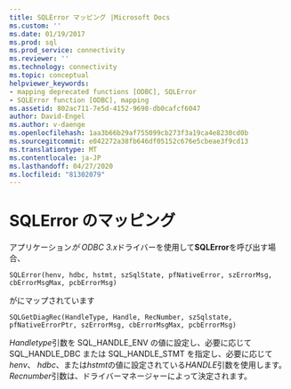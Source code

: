 ```yaml
---
title: SQLError マッピング |Microsoft Docs
ms.custom: ''
ms.date: 01/19/2017
ms.prod: sql
ms.prod_service: connectivity
ms.reviewer: ''
ms.technology: connectivity
ms.topic: conceptual
helpviewer_keywords:
- mapping deprecated functions [ODBC], SQLError
- SQLError function [ODBC], mapping
ms.assetid: 802ac711-7e5d-4152-9698-db0cafcf6047
author: David-Engel
ms.author: v-daenge
ms.openlocfilehash: 1aa3b66b29af755099cb273f3a19ca4e8230cd0b
ms.sourcegitcommit: e042272a38fb646df05152c676e5cbeae3f9cd13
ms.translationtype: MT
ms.contentlocale: ja-JP
ms.lasthandoff: 04/27/2020
ms.locfileid: "81302079"
---
```

# <a name="sqlerror-mapping"></a>SQLError のマッピング
アプリケーション*が ODBC 3.x*ドライバーを使用して**SQLError**を呼び出す場合、  
  
```  
SQLError(henv, hdbc, hstmt, szSqlState, pfNativeError, szErrorMsg, cbErrorMsgMax, pcbErrorMsg)   
```  
  
 がにマップされています  
  
```  
SQLGetDiagRec(HandleType, Handle, RecNumber, szSqlstate, pfNativeErrorPtr, szErrorMsg, cbErrorMsgMax, pcbErrorMsg)  
```  
  
 *Handletype*引数を SQL_HANDLE_ENV の値に設定し、必要に応じて SQL_HANDLE_DBC または SQL_HANDLE_STMT を指定し、必要に応じて*henv*、 *hdbc*、または*hstmt*の値に設定されている*HANDLE*引数を使用します。 *Recnumber*引数は、ドライバーマネージャーによって決定されます。
